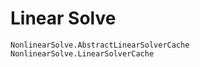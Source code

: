 # Linear Solve

```@docs
NonlinearSolve.AbstractLinearSolverCache
NonlinearSolve.LinearSolverCache
```
